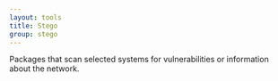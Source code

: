 ```yaml
---
layout: tools
title: Stego
group: stego
---
```


Packages that scan selected systems for vulnerabilities or information about the network.